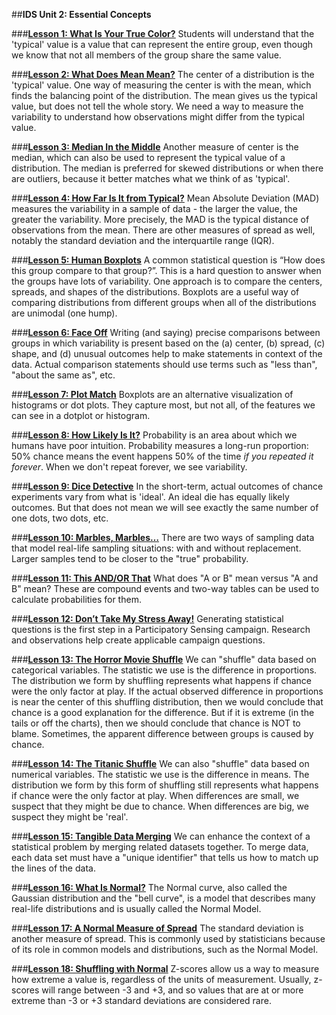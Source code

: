 ##**IDS Unit 2: Essential Concepts**

###**<u>[Lesson 1: What Is Your True Color?](lesson1.md)</u>**
Students will understand that the 'typical' value is a value that can represent the entire group, even
though we know that not all members of the group share the same value.

###**<u>[Lesson 2: What Does Mean Mean?](lesson2.md)</u>**
The center of a distribution is the 'typical' value. One way of measuring the center is with the mean,
which finds the balancing point of the distribution. The mean gives us the typical value, but does not tell
the whole story. We need a way to measure the variability to understand how observations might differ
from the typical value.

###**<u>[Lesson 3: Median In the Middle](lesson3.md)</u>**
Another measure of center is the median, which can also be used to represent the typical value of a
distribution. The median is preferred for skewed distributions or when there are outliers, because it better
matches what we think of as 'typical'.

###**<u>[Lesson 4: How Far Is It from Typical?](lesson4.md)</u>**
Mean Absolute Deviation (MAD) measures the variability in a sample of data - the larger the value, the greater the variability. More
precisely, the MAD is the typical distance of observations from the mean. There are other measures of
spread as well, notably the standard deviation and the interquartile range (IQR).

###**<u>[Lesson 5: Human Boxplots](lesson5.md)</u>**
A common statistical question is “How does this group compare to that group?”. This is a hard question to
answer when the groups have lots of variability. One approach is to compare the centers, spreads, and
shapes of the distributions. Boxplots are a useful way of comparing distributions from different groups
when all of the distributions are unimodal (one hump).

###**<u>[Lesson 6: Face Off](lesson6.md)</u>**
Writing (and saying) precise comparisons between groups in which variability is present based on the (a)
center, (b) spread, (c) shape, and (d) unusual outcomes help to make statements in context of the data.
Actual comparison statements should use terms such as "less than", "about the same as", etc.

###**<u>[Lesson 7: Plot Match](lesson7.md)</u>**
Boxplots are an alternative visualization of histograms or dot plots. They capture most, but not all, of the
features we can see in a dotplot or histogram.

###**<u>[Lesson 8: How Likely Is It?](lesson8.md)</u>**
Probability is an area about which we humans have poor intuition. Probability measures a long-run
proportion: 50% chance means the event happens 50% of the time *if you repeated it forever*. When we
don't repeat forever, we see variability.

###**<u>[Lesson 9: Dice Detective](lesson9.md)</u>**
In the short-term, actual outcomes of chance experiments vary from what is 'ideal'. An ideal die has
equally likely outcomes. But that does not mean we will see exactly the same number of one dots, two
dots, etc.

###**<u>[Lesson 10: Marbles, Marbles…](lesson10.md)</u>**
There are two ways of sampling data that model real-life sampling situations: with and without
replacement. Larger samples tend to be closer to the "true" probability.

###**<u>[Lesson 11: This AND/OR That](lesson11.md)</u>**
What does "A or B" mean versus "A and B" mean? These are compound events and two-way tables can
be used to calculate probabilities for them.

###**<u>[Lesson 12: Don’t Take My Stress Away!](lesson12.md)</u>**
Generating statistical questions is the first step in a Participatory Sensing campaign. Research and
observations help create applicable campaign questions.

###**<u>[Lesson 13: The Horror Movie Shuffle](lesson13.md)</u>**
We can "shuffle" data based on categorical variables. The statistic we use is the difference in proportions.
The distribution we form by shuffling represents what happens if chance were the only factor at play. If
the actual observed difference in proportions is near the center of this shuffling distribution, then we would
conclude that chance is a good explanation for the difference. But if it is extreme (in the tails or off the
charts), then we should conclude that chance is NOT to blame. Sometimes, the apparent difference
between groups is caused by chance.

###**<u>[Lesson 14: The Titanic Shuffle](lesson14.md)</u>**
We can also "shuffle" data based on numerical variables. The statistic we use is the difference in means.
The distribution we form by this form of shuffling still represents what happens if chance were the only
factor at play. When differences are small, we suspect that they might be due to chance. When
differences are big, we suspect they might be 'real'.

###**<u>[Lesson 15: Tangible Data Merging](lesson15.md)</u>**
We can enhance the context of a statistical problem by merging related datasets together. To merge
data, each data set must have a "unique identifier" that tells us how to match up the lines of the data.

###**<u>[Lesson 16: What Is Normal?](lesson16.md)</u>**
The Normal curve, also called the Gaussian distribution and the "bell curve", is a model that describes
many real-life distributions and is usually called the Normal Model.

###**<u>[Lesson 17: A Normal Measure of Spread](lesson17.md)</u>**
The standard deviation is another measure of spread. This is commonly used by statisticians because of
its role in common models and distributions, such as the Normal Model.

###**<u>[Lesson 18: Shuffling with Normal](lesson18.md)</u>**
Z-scores allow us a way to measure how extreme a value is, regardless of the units of measurement.
Usually, z-scores will range between -3 and +3, and so values that are at or more extreme than -3 or +3
standard deviations are considered rare.